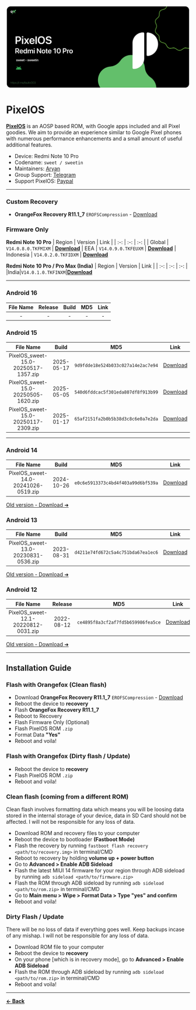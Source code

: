 ![](pixelos.png)
# PixelOS
[**PixelOS**](https://pixelos.net/download/sweet) is an AOSP based ROM, with Google apps
included and all Pixel goodies. We aim to provide
an experience similar to Google Pixel phones with
numerous performance enhancements and a small
amount of useful additional features.


- Device: Redmi Note 10 Pro
- Codename: ``sweet / sweetin``
- Maintainers: [Aryan](https://github.com/basamaryan)
- Group Support: [Telegram](https://t.me/Aryannn999)
- Support PixelOS: [Paypal](https://paypal.me/whyredfire)

---

### Custom Recovery
- **OrangeFox Recovery R11.1_7** ``EROFSCompression`` - [Download](https://github.com/basamaryan/android_device_xiaomi_sweet-TWRP/releases/download/R11.1_7/OrangeFox-R11.1_7-Unofficial-sweet-EROFSCompression.zip)

### Firmware Only

**Redmi Note 10 Pro**
| Region | Version | Link |
| :-: | :-: | :-: |
| Global | ``V14.0.8.0.TKFMIXM`` | [**Download**](https://cloud03.faultx.workers.dev/0:/Firmware/Firmware%20Only%20(FW)/Global%20(MI)/14.0.8/fw_sweet_miui_SWEETGlobal_V14.0.8.0.TKFMIXM_3e19ed98ed_13.0.zip?a=view)
| EEA | ``V14.0.9.0.TKFEUXM`` | [**Download**](https://cloud03.faultx.workers.dev/0:/Firmware/Firmware%20Only%20(FW)/Europe%20(EU)/14.0.9/fw_sweet_miui_SWEETEEAGlobal_V14.0.9.0.TKFEUXM_79417d5d99_13.0.zip?a=view)
| Indonesia | ``V14.0.2.0.TKFIDXM`` | [**Download**](https://cloud03.faultx.workers.dev/0:/Firmware/Firmware%20Only%20(FW)/Indonesia%20(ID)/14.0.2/fw_sweet_miui_SWEETIDGlobal_V14.0.2.0.TKFIDXM_df828d33c5_13.0.zip?a=view)

**Redmi Note 10 Pro / Pro Max (India)**
| Region | Version | Link |
| :-: | :-: | :-: |
|India|``V14.0.1.0.TKFINXM``|[**Download**](https://xmfirmwareupdater.com/firmware/sweetin/stable/V14.0.1.0.TKFINXM/)

---

### Android 16
| File Name | Release | Build | MD5 | Link |
| :-: | :-: | :-: | :-: | :-: |
| - | - | - | - | - |


### Android 15
| File Name | Build | MD5 | Link |
| :-: | :-: | :-: |:-: |
| PixelOS_sweet-15.0-20250517-1357.zip | 2025-05-17 | ``9d9fdde18e524b033c027a14e2ac7e94`` | [Download](https://sourceforge.net/projects/pixelos-releases/files/fifteen/sweet/PixelOS_sweet-15.0-20250517-1357.zip/download) |
| PixelOS_sweet-15.0-20250505-1620.zip | 2025-05-05 | ``540d6fddcac5f301eda807df8f913b99`` | [Download](https://sourceforge.net/projects/pixelos-releases/files/fifteen/sweet/PixelOS_sweet-15.0-20250505-1620.zip/download) |
| PixelOS_sweet-15.0-20250117-2309.zip | 2025-01-17 | ``65af2151fa2b0b5b38d3c8c6e0a7e2da`` | [Download](https://sourceforge.net/projects/pixelos-releases/files/fifteen/sweet/PixelOS_sweet-15.0-20250117-2309.zip/download) |

---

### Android 14
| File Name | Build | MD5 | Link |
| :-: | :-: | :-: | :-: |
| PixelOS_sweet-14.0-20241026-0519.zip | 2024-10-26| ``e0c6e5913373c4bd4f403a99d6bf539a`` | [Download](https://sourceforge.net/projects/pixelos-releases/files/fourteen/sweet/PixelOS_sweet-14.0-20241026-0519.zip/download) |

[Old version - Download ➜](https://sourceforge.net/projects/pixelos-releases/files/fourteen/sweet/)


### Android 13
| File Name | Build | MD5 | Link |
| :-: | :-: | :-: | :-: |
| PixelOS_sweet-13.0-20230831-0536.zip| 2023-08-31 | ``d4211e74fd672c5a4c751bda67ea1ec6`` | [Download](https://sourceforge.net/projects/pixelos-releases/files/thirteen/sweet/PixelOS_sweet-13.0-20230831-0536.zip/download) |

[Old version - Download ➜](https://sourceforge.net/projects/pixelos-releases/files/thirteen/sweet/)


### Android 12
| File Name | Release | MD5 | Link |
| :-: | :-: | :-: | :-: |
| PixelOS_sweet-12.1-20220812-0031.zip | 2022-08-12 | ``ce4895f8a3cf2af7fd5b659986fea5ce`` | [Download](https://sourceforge.net/projects/pixelos-releases/files/twelve/sweet/PixelOS_sweet-12.1-20220812-0031.zip/download) |


[Old version - Download ➜](https://sourceforge.net/projects/pixelos-releases/files/twelve/sweet/)

---

## Installation Guide

### Flash with Orangefox (Clean flash)
- Download **OrangeFox Recovery R11.1_7** ``EROFSCompression`` - [Download](https://github.com/basamaryan/android_device_xiaomi_sweet-TWRP/releases/download/R11.1_7/OrangeFox-R11.1_7-Unofficial-sweet-EROFSCompression.zip)
- Reboot the device to **recovery**
- Flash **OrangeFox Recovery R11.1_7**
- Reboot to Recovery
- Flash Firmware Only (Optional)
- Flash PixelOS ROM ``.zip``
- Format Data **"Yes"**
- Reboot and voila!

### Flash with Orangefox (Dirty flash / Update)
- Reboot the device to **recovery**
- Flash PixelOS ROM ``.zip``
- Reboot and voila!

### Clean flash (coming from a different ROM)
Clean flash involves formatting data which means you will be loosing data stored in the internal storage of your device, data in SD Card should not be affected. I will not be responsible for any loss of data.

- Download ROM and recovery files to your computer
- Reboot the device to bootloader **(Fastboot Mode)**
- Flash the recovery by running ``fastboot flash recovery <path/to/recovery.img>`` in terminal/CMD
- Reboot to recovery by holding **volume up + power button**
- Go to **Advanced > Enable ADB Sideload**
- Flash the latest MIUI 14 firmware for your region through ADB sideload by running ``adb sideload <path/to/firmware.zip>``
- Flash the ROM through ADB sideload by running ``adb sideload <path/to/rom.zip>`` in terminal/CMD
- Go to **Main menu > Wipe > Format Data > Type "yes" and confirm**
- Reboot and voila!

### Dirty Flash / Update
There will be no loss of data if everything goes well. Keep backups incase of any mishap. I will not be responsible for any loss of data.

- Download ROM file to your computer
- Reboot the device to **recovery**
- On your phone [which is in recovery mode], go to **Advanced > Enable ADB Sideload**
- Flash the ROM through ADB sideload by running ``adb sideload <path/to/rom.zip>`` in terminal/CMD
- Reboot and voila!

---
[**← Back**](https://github.com/TriHermawan/RedmiNote10Pro?tab=readme-ov-file#table-of-contents)
